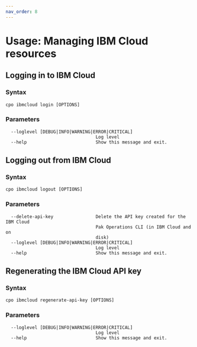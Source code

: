 ```yaml
---
nav_order: 8
---
```


# Usage: Managing IBM Cloud resources

## Logging in to IBM Cloud

### Syntax

```shell
cpo ibmcloud login [OPTIONS]
```

### Parameters

```
  --loglevel [DEBUG|INFO|WARNING|ERROR|CRITICAL]
                                  Log level
  --help                          Show this message and exit.
```

## Logging out from IBM Cloud

### Syntax

```shell
cpo ibmcloud logout [OPTIONS]
```

### Parameters

```
  --delete-api-key                Delete the API key created for the IBM Cloud
                                  Pak Operations CLI (in IBM Cloud and on
                                  disk)
  --loglevel [DEBUG|INFO|WARNING|ERROR|CRITICAL]
                                  Log level
  --help                          Show this message and exit.
```

## Regenerating the IBM Cloud API key

### Syntax

```shell
cpo ibmcloud regenerate-api-key [OPTIONS]
```

### Parameters

```
  --loglevel [DEBUG|INFO|WARNING|ERROR|CRITICAL]
                                  Log level
  --help                          Show this message and exit.
```
